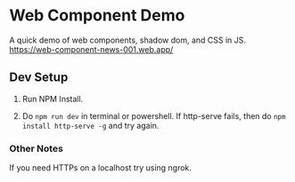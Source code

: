# Web Component Demo #

A quick demo of web components, shadow dom, and CSS in JS.
https://web-component-news-001.web.app/

## Dev Setup ## 

1. Run NPM Install. 

2. Do `npm run dev` in terminal or powershell. If http-serve fails, then do `npm install http-serve -g` and try again. 

### Other Notes ###

If you need HTTPs on a localhost try using ngrok.